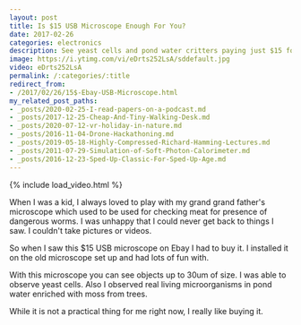 ```yaml
---
layout: post
title: Is $15 USB Microscope Enough For You?
date: 2017-02-26
categories: electronics
description: See yeast cells and pond water critters paying just $15 for an USB microscope.
image: https://i.ytimg.com/vi/eDrts252LsA/sddefault.jpg
video: eDrts252LsA
permalink: /:categories/:title
redirect_from:
- /2017/02/26/15$-Ebay-USB-Microscope.html
my_related_post_paths:
- _posts/2020-02-25-I-read-papers-on-a-podcast.md
- _posts/2017-12-25-Cheap-And-Tiny-Walking-Desk.md
- _posts/2020-07-12-vr-holiday-in-nature.md
- _posts/2016-11-04-Drone-Hackathoning.md
- _posts/2019-05-18-Highly-Compressed-Richard-Hamming-Lectures.md
- _posts/2011-07-29-Simulation-of-Soft-Photon-Calorimeter.md
- _posts/2016-12-23-Sped-Up-Classic-For-Sped-Up-Age.md
---
```




{% include load_video.html %}

When I was a kid, I always loved to play with my grand grand father's microscope which used to be used for checking meat for presence of dangerous worms.
I was unhappy that I could never get back to things I saw. I couldn't take pictures or videos.

So when I saw this $15 USB microscope on Ebay I had to buy it. I installed it on the old microscope set up and had lots of fun with.

With this microscope you can see objects up to 30um of size. I was able to observe yeast cells. Also I observed real living microorganisms in pond water enriched with moss from trees.

While it is not a practical thing for me right now, I really like buying it.



